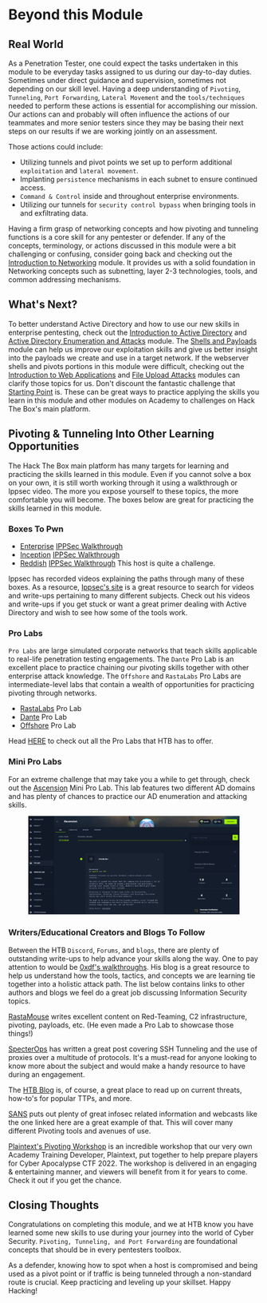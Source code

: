 # Beyond this Module

## Real World

As a Penetration Tester, one could expect the tasks undertaken in this module to be everyday tasks assigned to us during our day-to-day duties. Sometimes under direct guidance and supervision, sometimes not depending on our skill level. Having a deep understanding of `Pivoting`, `Tunneling`, `Port Forwarding`, `Lateral Movement` and the `tools/techniques` needed to perform these actions is essential for accomplishing our mission. Our actions can and probably will often influence the actions of our teammates and more senior testers since they may be basing their next steps on our results if we are working jointly on an assessment.

Those actions could include:

* Utilizing tunnels and pivot points we set up to perform additional `exploitation` and `lateral movement`.
* Implanting `persistence` mechanisms in each subnet to ensure continued access.
* `Command & Control` inside and throughout enterprise environments.
* Utilizing our tunnels for `security control bypass` when bringing tools in and exfiltrating data.

Having a firm grasp of networking concepts and how pivoting and tunneling functions is a core skill for any pentester or defender. If any of the concepts, terminology, or actions discussed in this module were a bit challenging or confusing, consider going back and checking out the [Introduction to Networking](https://academy.hackthebox.com/course/preview/introduction-to-networking) module. It provides us with a solid foundation in Networking concepts such as subnetting, layer 2-3 technologies, tools, and common addressing mechanisms.

## What's Next?

To better understand Active Directory and how to use our new skills in enterprise pentesting, check out the [Introduction to Active Directory](https://academy.hackthebox.com/course/preview/introduction-to-active-directory) and [Active Directory Enumeration and Attacks](https://academy.hackthebox.com/course/preview/active-directory-enumeration--attacks) module. The [Shells and Payloads](https://academy.hackthebox.com/course/preview/shells--payloads) module can help us improve our exploitation skills and give us better insight into the payloads we create and use in a target network. If the webserver shells and pivots portions in this module were difficult, checking out the [Introduction to Web Applications](https://academy.hackthebox.com/course/preview/introduction-to-web-applications) and [File Upload Attacks](https://academy.hackthebox.com/course/preview/file-upload-attacks) modules can clarify those topics for us. Don't discount the fantastic challenge that [Starting Point](https://app.hackthebox.com/starting-point) is. These can be great ways to practice applying the skills you learn in this module and other modules on Academy to challenges on Hack The Box's main platform.

## Pivoting & Tunneling Into Other Learning Opportunities

The Hack The Box main platform has many targets for learning and practicing the skills learned in this module. Even if you cannot solve a box on your own, it is still worth working through it using a walkthrough or Ippsec video. The more you expose yourself to these topics, the more comfortable you will become. The boxes below are great for practicing the skills learned in this module.

### **Boxes To Pwn**

* [Enterprise](https://app.hackthebox.com/machines/Enterprise) [IPPSec Walkthrough](https://youtube.com/watch?v=NWVJ2b0D1r8\&t=2400)
* [Inception](https://app.hackthebox.com/machines/Inception) [IPPSec Walkthrough](https://youtube.com/watch?v=J2I-5xPgyXk\&t=2330)
* [Reddish](https://app.hackthebox.com/machines/Reddish) [IPPSec Walkthrough](https://youtube.com/watch?v=Yp4oxoQIBAM\&t=2466) This host is quite a challenge.

Ippsec has recorded videos explaining the paths through many of these boxes. As a resource, [Ippsec's site](https://ippsec.rocks/?) is a great resource to search for videos and write-ups pertaining to many different subjects. Check out his videos and write-ups if you get stuck or want a great primer dealing with Active Directory and wish to see how some of the tools work.

### **Pro Labs**

`Pro Labs` are large simulated corporate networks that teach skills applicable to real-life penetration testing engagements. The `Dante` Pro Lab is an excellent place to practice chaining our pivoting skills together with other enterprise attack knowledge. The `Offshore` and `RastaLabs` Pro Labs are intermediate-level labs that contain a wealth of opportunities for practicing pivoting through networks.

* [RastaLabs](https://app.hackthebox.com/prolabs/overview/rastalabs) Pro Lab
* [Dante](https://app.hackthebox.com/prolabs/overview/dante) Pro Lab
* [Offshore](https://app.hackthebox.com/prolabs/overview/offshore) Pro Lab

Head [HERE](https://app.hackthebox.com/prolabs) to check out all the Pro Labs that HTB has to offer.

### **Mini Pro Labs**

For an extreme challenge that may take you a while to get through, check out the [Ascension](https://app.hackthebox.com/endgames/ascension) Mini Pro Lab. This lab features two different AD domains and has plenty of chances to practice our AD enumeration and attacking skills.

<figure><img src="../../../../.gitbook/assets/image (2) (1) (1) (1) (1) (1) (1) (1) (1) (1) (1) (1) (1) (1) (1) (1) (1) (1) (1) (1) (1) (1) (1) (1) (1) (1) (1) (1) (1) (1) (1) (1) (1) (1) (1) (1) (1) (1) (1) (1) (1) (1) (1) (1) (1) (1) (1) (1) (1) (1) (1) (1) (1) (1) (1) (1) (1) (1) (1) (1)   (6).png" alt=""><figcaption></figcaption></figure>

### **Writers/Educational Creators and Blogs To Follow**

Between the HTB `Discord`, `Forums`, and `blogs`, there are plenty of outstanding write-ups to help advance your skills along the way. One to pay attention to would be [0xdf's walkthroughs](https://0xdf.gitlab.io/). His blog is a great resource to help us understand how the tools, tactics, and concepts we are learning tie together into a holistic attack path. The list below contains links to other authors and blogs we feel do a great job discussing Information Security topics.

[RastaMouse](https://rastamouse.me/) writes excellent content on Red-Teaming, C2 infrastructure, pivoting, payloads, etc. (He even made a Pro Lab to showcase those things!)

[SpecterOps](https://posts.specterops.io/offensive-security-guide-to-ssh-tunnels-and-proxies-b525cbd4d4c6) has written a great post covering SSH Tunneling and the use of proxies over a multitude of protocols. It's a must-read for anyone looking to know more about the subject and would make a handy resource to have during an engagement.

The [HTB Blog](https://www.hackthebox.com/blog) is, of course, a great place to read up on current threats, how-to's for popular TTPs, and more.

[SANS](https://www.sans.org/webcasts/dodge-duck-dip-dive-dodge-making-the-pivot-cheat-sheet-119115/) puts out plenty of great infosec related information and webcasts like the one linked here are a great example of that. This will cover many different Pivoting tools and avenues of use.

[Plaintext's Pivoting Workshop](https://youtu.be/B3GxYyGFYmQ) is an incredible workshop that our very own Academy Training Developer, Plaintext, put together to help prepare players for Cyber Apocalypse CTF 2022. The workshop is delivered in an engaging & entertaining manner, and viewers will benefit from it for years to come. Check it out if you get the chance.

## Closing Thoughts

Congratulations on completing this module, and we at HTB know you have learned some new skills to use during your journey into the world of Cyber Security. `Pivoting, Tunneling, and Port Forwarding` are foundational concepts that should be in every pentesters toolbox.

As a defender, knowing how to spot when a host is compromised and being used as a pivot point or if traffic is being tunneled through a non-standard route is crucial. Keep practicing and leveling up your skillset. Happy Hacking!
